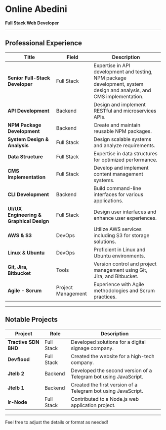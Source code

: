# Online Abedini

**Full Stack Web Developer**

---

## Professional Experience

| **Title**            | **Field**    | **Description**                                              |
|----------------------|--------------|--------------------------------------------------------------|
| **Senior Full-Stack Developer** | Full Stack   | Expertise in API development and testing, NPM package development, system design and analysis, and CMS implementation. |
| **API Development**  | Backend      | Design and implement RESTful and microservices APIs.         |
| **NPM Package Development** | Backend      | Create and maintain reusable NPM packages.                   |
| **System Design & Analysis** | Full Stack   | Design scalable systems and analyze requirements.            |
| **Data Structure**   | Full Stack   | Expertise in data structures for optimized performance.      |
| **CMS Implementation** | Full Stack   | Develop and implement content management systems.            |
| **CLI Development**  | Backend      | Build command-line interfaces for various applications.      |
| **UI/UX Engineering & Graphical Design** | Full Stack   | Design user interfaces and enhance user experiences.         |
| **AWS & S3**         | DevOps       | Utilize AWS services including S3 for storage solutions.    |
| **Linux & Ubuntu**   | DevOps       | Proficient in Linux and Ubuntu environments.                |
| **Git, Jira, Bitbucket** | Tools       | Version control and project management using Git, Jira, and Bitbucket. |
| **Agile - Scrum**    | Project Management | Experience with Agile methodologies and Scrum practices.  |

---

## Notable Projects

| **Project**       | **Role**     | **Description**                                        |
|-------------------|--------------|--------------------------------------------------------|
| **Tractive SDN BHD** | Full Stack   | Developed solutions for a digital signage company.    |
| **Devflood**      | Full Stack   | Created the website for a high-tech company.          |
| **Jtelb 2**       | Backend      | Developed the second version of a Telegram bot using JavaScript. |
| **Jtelb 1**       | Backend      | Created the first version of a Telegram bot using JavaScript. |
| **Ir-Node**       | Full Stack   | Contributed to a Node.js web application project.     |

---

Feel free to adjust the details or format as needed!
